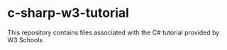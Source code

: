 # c-sharp-w3-tutorial
This repository contains files associated with the C# tutorial provided by W3 Schools
